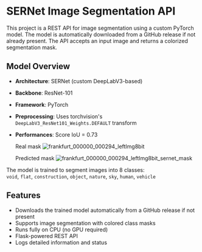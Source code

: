 # SERNet Image Segmentation API

This project is a REST API for image segmentation using a custom PyTorch model. The model is automatically downloaded from a GitHub release if not already present. The API accepts an input image and returns a colorized segmentation mask.

## Model Overview

- **Architecture**: SERNet (custom DeepLabV3-based)
- **Backbone**: ResNet-101
- **Framework**: PyTorch
- **Preprocessing**: Uses torchvision's `DeepLabV3_ResNet101_Weights.DEFAULT` transform
- **Performances**: Score IoU = 0.73

  Real mask
  ![frankfurt_000000_000294_leftImg8bit](https://github.com/user-attachments/assets/04d0ead2-dc7a-446d-bd21-8a8ef477752c)

  Predicted mask
  ![frankfurt_000000_000294_leftImg8bit_sernet_mask](https://github.com/user-attachments/assets/3b4d9960-55c6-49e7-8735-618d6f1c3f41)

The model is trained to segment images into 8 classes:  
  `void`, `flat`, `construction`, `object`, `nature`, `sky`, `human`, `vehicle`

## Features

- Downloads the trained model automatically from a GitHub release if not present
- Supports image segmentation with colored class masks
- Runs fully on CPU (no GPU required)
- Flask-powered REST API
- Logs detailed information and status
